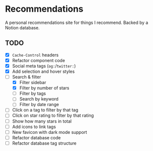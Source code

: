 # Recommendations

A personal recommendations site for things I recommend. Backed by a Notion database.

## TODO

- [x] `Cache-Control` headers
- [x] Refactor component code
- [x] Social meta tags (`og:`/`twitter:`)
- [x] Add selection and hover styles
- [ ] Search & filter
    - [x] Filter sidebar
    - [x] Filter by number of stars
    - [ ] Filter by tags
    - [ ] Search by keyword
    - [ ] Filter by date range
- [ ] Click on a tag to filter by that tag
- [ ] Click on star rating to filter by that rating
- [ ] Show how many stars in total
- [ ] Add icons to link tags
- [ ] New favicon with dark mode support
- [ ] Refactor database code
- [ ] Refactor database tag structure